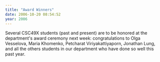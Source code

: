 ```yaml
---
title: "Award Winners"
date: 2006-10-20 08:54:52
year: 2006
---
```

Several CSC49X students (past and present) are to be honored at the department's award ceremony next week: congratulations to Olga Vesselova, Maria Khomenko, Petcharat Viriyakattiyaporn, Jonathan Lung, and all the others students in our department who have done so well this past year.
